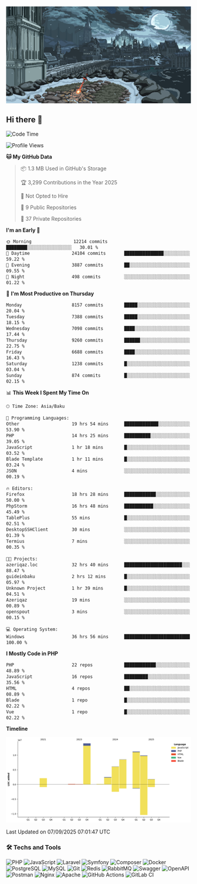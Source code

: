 <!--WALLPAPER-->
<p align='center'>
  <img src='assets/wallpapers/1.gif' alt='Banner'>
</p>
<!--/WALLPAPER-->

## Hi there 👋

<!--START_SECTION:waka-->
![Code Time](http://img.shields.io/badge/Code%20Time-237%20hrs%2055%20mins-blue)

![Profile Views](http://img.shields.io/badge/Profile%20Views-0-blue)

**🐱 My GitHub Data** 

> 📦 1.3 MB Used in GitHub's Storage 
 > 
> 🏆 3,299 Contributions in the Year 2025
 > 
> 🚫 Not Opted to Hire
 > 
> 📜 9 Public Repositories 
 > 
> 🔑 37 Private Repositories 
 > 
**I'm an Early 🐤** 

```text
🌞 Morning                12214 commits       ████████░░░░░░░░░░░░░░░░░   30.01 % 
🌆 Daytime                24104 commits       ███████████████░░░░░░░░░░   59.22 % 
🌃 Evening                3887 commits        ██░░░░░░░░░░░░░░░░░░░░░░░   09.55 % 
🌙 Night                  498 commits         ░░░░░░░░░░░░░░░░░░░░░░░░░   01.22 % 
```
📅 **I'm Most Productive on Thursday** 

```text
Monday                   8157 commits        █████░░░░░░░░░░░░░░░░░░░░   20.04 % 
Tuesday                  7388 commits        █████░░░░░░░░░░░░░░░░░░░░   18.15 % 
Wednesday                7098 commits        ████░░░░░░░░░░░░░░░░░░░░░   17.44 % 
Thursday                 9260 commits        ██████░░░░░░░░░░░░░░░░░░░   22.75 % 
Friday                   6688 commits        ████░░░░░░░░░░░░░░░░░░░░░   16.43 % 
Saturday                 1238 commits        █░░░░░░░░░░░░░░░░░░░░░░░░   03.04 % 
Sunday                   874 commits         █░░░░░░░░░░░░░░░░░░░░░░░░   02.15 % 
```


📊 **This Week I Spent My Time On** 

```text
🕑︎ Time Zone: Asia/Baku

💬 Programming Languages: 
Other                    19 hrs 54 mins      █████████████░░░░░░░░░░░░   53.90 % 
PHP                      14 hrs 25 mins      ██████████░░░░░░░░░░░░░░░   39.05 % 
JavaScript               1 hr 18 mins        █░░░░░░░░░░░░░░░░░░░░░░░░   03.52 % 
Blade Template           1 hr 11 mins        █░░░░░░░░░░░░░░░░░░░░░░░░   03.24 % 
JSON                     4 mins              ░░░░░░░░░░░░░░░░░░░░░░░░░   00.19 % 

🔥 Editors: 
Firefox                  18 hrs 28 mins      ████████████░░░░░░░░░░░░░   50.00 % 
PhpStorm                 16 hrs 48 mins      ███████████░░░░░░░░░░░░░░   45.49 % 
TablePlus                55 mins             █░░░░░░░░░░░░░░░░░░░░░░░░   02.51 % 
DesktopSSHClient         30 mins             ░░░░░░░░░░░░░░░░░░░░░░░░░   01.39 % 
Termius                  7 mins              ░░░░░░░░░░░░░░░░░░░░░░░░░   00.35 % 

🐱‍💻 Projects: 
azeriqaz.loc             32 hrs 40 mins      ██████████████████████░░░   88.47 % 
guideinbaku              2 hrs 12 mins       █░░░░░░░░░░░░░░░░░░░░░░░░   05.97 % 
Unknown Project          1 hr 39 mins        █░░░░░░░░░░░░░░░░░░░░░░░░   04.51 % 
Azeriqaz                 19 mins             ░░░░░░░░░░░░░░░░░░░░░░░░░   00.89 % 
openspout                3 mins              ░░░░░░░░░░░░░░░░░░░░░░░░░   00.15 % 

💻 Operating System: 
Windows                  36 hrs 56 mins      █████████████████████████   100.00 % 
```

**I Mostly Code in PHP** 

```text
PHP                      22 repos            ████████████░░░░░░░░░░░░░   48.89 % 
JavaScript               16 repos            █████████░░░░░░░░░░░░░░░░   35.56 % 
HTML                     4 repos             ██░░░░░░░░░░░░░░░░░░░░░░░   08.89 % 
Blade                    1 repo              █░░░░░░░░░░░░░░░░░░░░░░░░   02.22 % 
Vue                      1 repo              █░░░░░░░░░░░░░░░░░░░░░░░░   02.22 % 
```



**Timeline**

![Lines of Code chart](https://raw.githubusercontent.com/feridnesibzade/feridnesibzade/main/assets/bar_graph.png)


 Last Updated on 07/09/2025 07:01:47 UTC
<!--END_SECTION:waka-->

### 🛠️ Techs and Tools

![PHP](https://img.shields.io/badge/PHP-777BB4?style=for-the-badge&logo=php&logoColor=white)
![JavaScript](https://img.shields.io/badge/JavaScript-F7DF1E?style=for-the-badge&logo=javascript&logoColor=000)
![Laravel](https://img.shields.io/badge/Laravel-F55247?style=for-the-badge&logo=laravel&logoColor=white)
![Symfony](https://img.shields.io/badge/Symfony-000000?style=for-the-badge&logo=symfony&logoColor=white)
![Composer](https://img.shields.io/badge/Composer-885630?style=for-the-badge&logo=composer&logoColor=white)
![Docker](https://img.shields.io/badge/Docker-2496ED?style=for-the-badge&logo=docker&logoColor=white)
![PostgreSQL](https://img.shields.io/badge/PostgreSQL-4169E1?style=for-the-badge&logo=postgresql&logoColor=white)
![MySQL](https://img.shields.io/badge/MySQL-4479A1?style=for-the-badge&logo=mysql&logoColor=white)
![Git](https://img.shields.io/badge/Git-F05032?style=for-the-badge&logo=git&logoColor=white)
![Redis](https://img.shields.io/badge/Redis-DC382D?style=for-the-badge&logo=redis&logoColor=white)
![RabbitMQ](https://img.shields.io/badge/RabbitMQ-FF6600?style=for-the-badge&logo=rabbitmq&logoColor=white)
![Swagger](https://img.shields.io/badge/Swagger-85EA2D?style=for-the-badge&logo=swagger&logoColor=black)
![OpenAPI](https://img.shields.io/badge/OpenAPI-6BA539?style=for-the-badge&logo=openapiinitiative&logoColor=white)
![Postman](https://img.shields.io/badge/Postman-FF6C37?style=for-the-badge&logo=postman&logoColor=white)
![Nginx](https://img.shields.io/badge/Nginx-009639?style=for-the-badge&logo=nginx&logoColor=white)
![Apache](https://img.shields.io/badge/Apache-D22128?style=for-the-badge&logo=apache&logoColor=white)
![GitHub Actions](https://img.shields.io/badge/GitHub%20Actions-2088FF?style=for-the-badge&logo=githubactions&logoColor=white)
![GitLab CI](https://img.shields.io/badge/GitLab%20CI-FC6D26?style=for-the-badge&logo=gitlab&logoColor=white)

